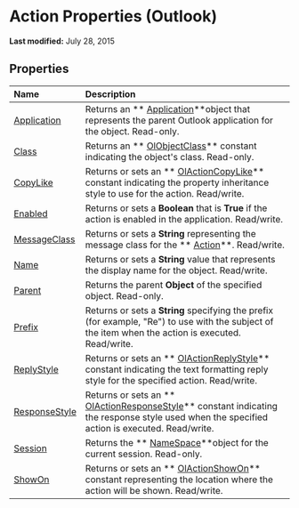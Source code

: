 
# Action Properties (Outlook)

 **Last modified:** July 28, 2015


## Properties



|**Name**|**Description**|
|:-----|:-----|
| [Application](f89f7f23-1231-aa53-d720-6571145a807d.md)|Returns an  ** [Application](797003e7-ecd1-eccb-eaaf-32d6ddde8348.md)**object that represents the parent Outlook application for the object. Read-only.|
| [Class](cdba7120-30d8-621f-415d-4c4b4101b4bc.md)|Returns an  ** [OlObjectClass](33d724b3-df3c-2a7f-a80f-93b66d96f588.md)** constant indicating the object's class. Read-only.|
| [CopyLike](4cde4458-1bf1-7673-1c5f-d3d9c4e9b8f6.md)|Returns or sets an  ** [OlActionCopyLike](f566bbb1-4906-c1c2-1f8e-9f1564e6c072.md)** constant indicating the property inheritance style to use for the action. Read/write.|
| [Enabled](090b5fdf-42fb-4da8-fb8f-74accaf1dc80.md)|Returns or sets a  **Boolean** that is **True** if the action is enabled in the application. Read/write.|
| [MessageClass](a1a1eaeb-2772-babc-18ba-28ce9a66500b.md)|Returns or sets a  **String** representing the message class for the ** [Action](22bd8d4a-9cf4-bd37-011b-8da3dfadf761.md)**. Read/write.|
| [Name](e0583c38-4824-6ef2-a9de-9dd8f84f5015.md)|Returns or sets a  **String** value that represents the display name for the object. Read/write.|
| [Parent](2840b03e-7290-f633-2107-c2c49fc191de.md)|Returns the parent  **Object** of the specified object. Read-only.|
| [Prefix](82263675-b1c4-7190-784a-1741c70329c1.md)|Returns or sets a  **String** specifying the prefix (for example, "Re") to use with the subject of the item when the action is executed. Read/write.|
| [ReplyStyle](bb5e0d3d-29ca-33dd-b437-cf2526451352.md)|Returns or sets an  ** [OlActionReplyStyle](730f9712-a2bb-f698-d210-9dc94da373e8.md)** constant indicating the text formatting reply style for the specified action. Read/write.|
| [ResponseStyle](6c20276c-51c1-3164-a28f-ac415c911cbb.md)|Returns or sets an  ** [OlActionResponseStyle](9981a41c-57e4-b981-e245-075811a10cdc.md)** constant indicating the response style used when the specified action is executed. Read/write.|
| [Session](cfe619d2-3a7e-c8af-de17-be2363de0a56.md)|Returns the  ** [NameSpace](f0dcaa19-07f5-5d42-a3bf-2e42b7885644.md)**object for the current session. Read-only.|
| [ShowOn](62646ba1-7e25-8402-5530-d62fe45503e5.md)|Returns or sets an  ** [OlActionShowOn](6a6e4156-d593-b5c7-8ed1-e133d61332df.md)** constant representing the location where the action will be shown. Read/write.|
